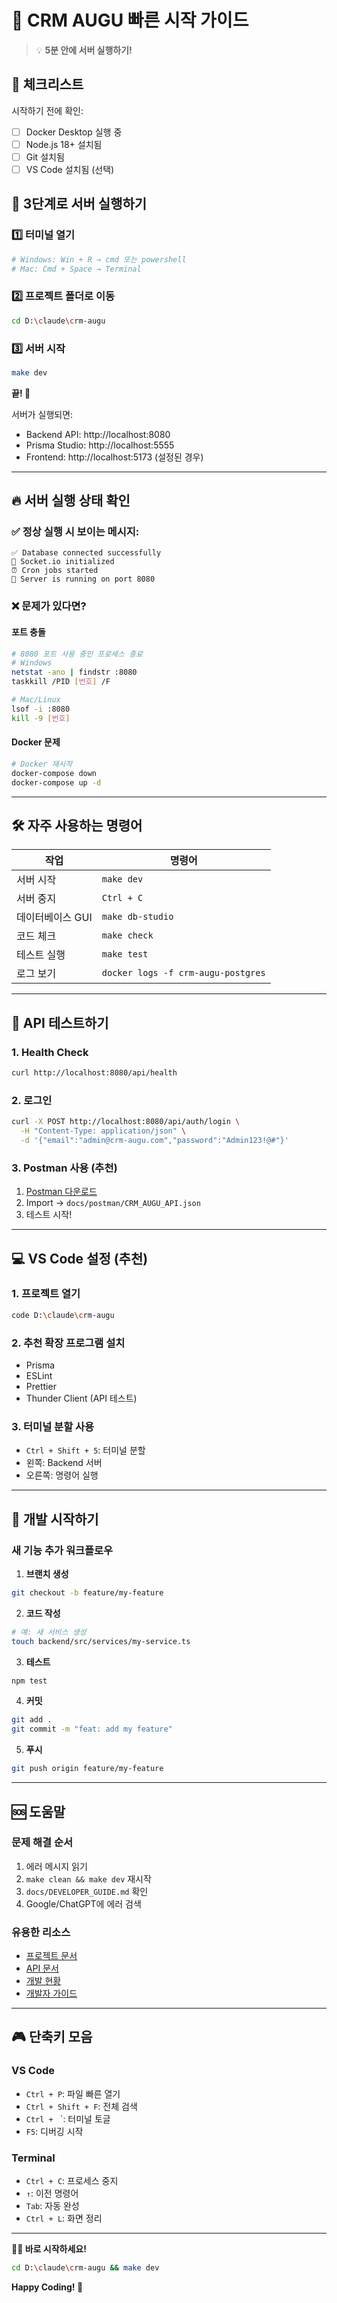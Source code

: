 # 🚀 CRM AUGU 빠른 시작 가이드

> 💡 **5분 안에 서버 실행하기!**

## 📌 체크리스트

시작하기 전에 확인:
- [ ] Docker Desktop 실행 중
- [ ] Node.js 18+ 설치됨
- [ ] Git 설치됨
- [ ] VS Code 설치됨 (선택)

## 🎯 3단계로 서버 실행하기

### 1️⃣ 터미널 열기
```bash
# Windows: Win + R → cmd 또는 powershell
# Mac: Cmd + Space → Terminal
```

### 2️⃣ 프로젝트 폴더로 이동
```bash
cd D:\claude\crm-augu
```

### 3️⃣ 서버 시작
```bash
make dev
```

**끝! 🎉**

서버가 실행되면:
- Backend API: http://localhost:8080
- Prisma Studio: http://localhost:5555
- Frontend: http://localhost:5173 (설정된 경우)

---

## 🔥 서버 실행 상태 확인

### ✅ 정상 실행 시 보이는 메시지:
```
✅ Database connected successfully
🔌 Socket.io initialized
⏰ Cron jobs started
🚀 Server is running on port 8080
```

### ❌ 문제가 있다면?

#### 포트 충돌
```bash
# 8080 포트 사용 중인 프로세스 종료
# Windows
netstat -ano | findstr :8080
taskkill /PID [번호] /F

# Mac/Linux
lsof -i :8080
kill -9 [번호]
```

#### Docker 문제
```bash
# Docker 재시작
docker-compose down
docker-compose up -d
```

---

## 🛠️ 자주 사용하는 명령어

| 작업 | 명령어 |
|------|--------|
| 서버 시작 | `make dev` |
| 서버 중지 | `Ctrl + C` |
| 데이터베이스 GUI | `make db-studio` |
| 코드 체크 | `make check` |
| 테스트 실행 | `make test` |
| 로그 보기 | `docker logs -f crm-augu-postgres` |

---

## 📱 API 테스트하기

### 1. Health Check
```bash
curl http://localhost:8080/api/health
```

### 2. 로그인
```bash
curl -X POST http://localhost:8080/api/auth/login \
  -H "Content-Type: application/json" \
  -d '{"email":"admin@crm-augu.com","password":"Admin123!@#"}'
```

### 3. Postman 사용 (추천)
1. [Postman 다운로드](https://www.postman.com/downloads/)
2. Import → `docs/postman/CRM_AUGU_API.json`
3. 테스트 시작!

---

## 💻 VS Code 설정 (추천)

### 1. 프로젝트 열기
```bash
code D:\claude\crm-augu
```

### 2. 추천 확장 프로그램 설치
- Prisma
- ESLint
- Prettier
- Thunder Client (API 테스트)

### 3. 터미널 분할 사용
- `Ctrl + Shift + 5`: 터미널 분할
- 왼쪽: Backend 서버
- 오른쪽: 명령어 실행

---

## 📝 개발 시작하기

### 새 기능 추가 워크플로우

1. **브랜치 생성**
```bash
git checkout -b feature/my-feature
```

2. **코드 작성**
```bash
# 예: 새 서비스 생성
touch backend/src/services/my-service.ts
```

3. **테스트**
```bash
npm test
```

4. **커밋**
```bash
git add .
git commit -m "feat: add my feature"
```

5. **푸시**
```bash
git push origin feature/my-feature
```

---

## 🆘 도움말

### 문제 해결 순서
1. 에러 메시지 읽기
2. `make clean && make dev` 재시작
3. `docs/DEVELOPER_GUIDE.md` 확인
4. Google/ChatGPT에 에러 검색

### 유용한 리소스
- [프로젝트 문서](./docs/)
- [API 문서](./docs/API_DOCUMENTATION.md)
- [개발 현황](./docs/DEVELOPMENT_STATUS.md)
- [개발자 가이드](./docs/DEVELOPER_GUIDE.md)

---

## 🎮 단축키 모음

### VS Code
- `Ctrl + P`: 파일 빠른 열기
- `Ctrl + Shift + F`: 전체 검색
- `Ctrl + ` `: 터미널 토글
- `F5`: 디버깅 시작

### Terminal
- `Ctrl + C`: 프로세스 중지
- `↑`: 이전 명령어
- `Tab`: 자동 완성
- `Ctrl + L`: 화면 정리

---

**🏃‍♂️ 바로 시작하세요!**

```bash
cd D:\claude\crm-augu && make dev
```

**Happy Coding! 🚀**